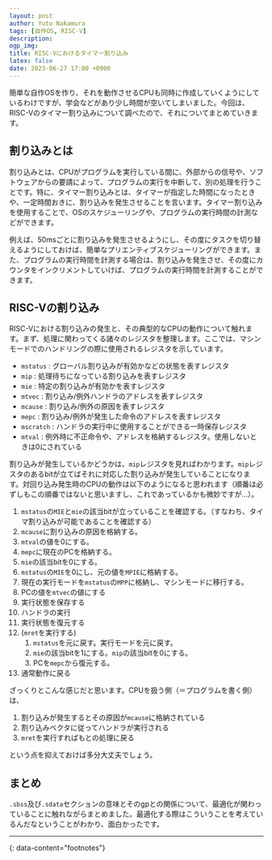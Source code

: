 ```yaml
---
layout: post
author: Yuto Nakamura
tags: [自作OS, RISC-V]
description: 
ogp_img:
title: RISC-Vにおけるタイマー割り込み
latex: false
date: 2023-06-27 17:00 +0900
---
```


簡単な自作OSを作り、それを動作させるCPUも同時に作成していくようにしているわけですが、学会などがあり少し時間が空いてしまいました。今回は、RISC-Vのタイマー割り込みについて調べたので、それについてまとめていきます。

## 割り込みとは
割り込みとは、CPUがプログラムを実行している間に、外部からの信号や、ソフトウェアからの要請によって、プログラムの実行を中断して、別の処理を行うことです。特に、タイマー割り込みとは、タイマーが指定した時間になったときや、一定時間おきに、割り込みを発生させることを言います。タイマー割り込みを使用することで、OSのスケジューリングや、プログラムの実行時間の計測などができます。

例えば、50msごとに割り込みを発生させるようにし、その度にタスクを切り替えるようにしておけば、簡単なプリエンティブスケジューリングができます。また、プログラムの実行時間を計測する場合は、割り込みを発生させ、その度にカウンタをインクリメントしていけば、プログラムの実行時間を計測することができます。

## RISC-Vの割り込み
RISC-Vにおける割り込みの発生と、その典型的なCPUの動作について触れます。まず、処理に関わってくる諸々のレジスタを整理します。ここでは、マシンモードでのハンドリングの際に使用されるレジスタを示しています。

- `mstatus` : グローバル割り込みが有効かなどの状態を表すレジスタ
- `mip` : 処理待ちになっている割り込みを表すレジスタ
- `mie` : 特定の割り込みが有効かを表すレジスタ
- `mtvec` : 割り込み/例外ハンドラのアドレスを表すレジスタ
- `mcause` : 割り込み/例外の原因を表すレジスタ
- `mepc` : 割り込み/例外が発生した命令のアドレスを表すレジスタ
- `mscratch` : ハンドラの実行中に使用することができる一時保存レジスタ
- `mtval` : 例外時に不正命令や、アドレスを格納するレジスタ。使用しないときは0にされている

割り込みが発生しているかどうかは、`mip`レジスタを見ればわかります。`mip`レジスタのあるbitが立てばそれに対応した割り込みが発生していることになります。対回り込み発生時のCPUの動作は以下のようになると思われます（順番は必ずしもこの順番ではないと思いますし、これであっているかも微妙ですが…）。

1. `mstatus`の`MIE`と`mie`の該当bitが立っていることを確認する。（すなわち、タイマ割り込みが可能であることを確認する）
2. `mcause`に割り込みの原因を格納する。
3. `mtval`の値を0にする。
4. `mepc`に現在のPCを格納する。
5. `mie`の該当bitを0にする。
6. `mstatus`の`MIE`を0にし、元の値を`MPIE`に格納する。
7. 現在の実行モードを`mstatus`の`MPP`に格納し、マシンモードに移行する。
8. PCの値を`mtvec`の値にする
9. 実行状態を保存する
10. ハンドラの実行
11. 実行状態を復元する
12. (`mret`を実行する)
    1.  `mstatus`を元に戻す。実行モードを元に戻す。
    2.  `mie`の該当bitを1にする。`mip`の該当bitを0にする。
    3.  PCを`mepc`から復元する。
13. 通常動作に戻る

ざっくりとこんな感じだと思います。CPUを扱う側（＝プログラムを書く側）は、

1. 割り込みが発生するとその原因が`mcause`に格納されている
2. 割り込みベクタに従ってハンドラが実行される
3. `mret`を実行すればもとの処理に戻る

という点を抑えておけば多分大丈夫でしょう。



## まとめ
`.sbss`及び`.sdata`セクションの意味とそのgpとの関係について、最適化が関わっていることに触れながらまとめました。最適化する際はこういうことを考えているんだなということがわかり、面白かったです。

---
{: data-content="footnotes"}
